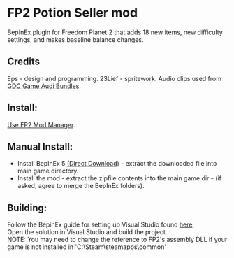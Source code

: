 # FP2 Potion Seller mod
BepInEx plugin for Freedom Planet 2 that adds 18 new items, new difficulty settings, and makes baseline balance changes.

## Credits
Eps - design and programming.
23Lief - spritework.
Audio clips used from [GDC Game Audi Bundles](https://sonniss.com/gameaudiogdc).

## Install:
[Use FP2 Mod Manager](https://gamebanana.com/tools/10870).

## Manual Install:

* Install BepInEx 5 [(Direct Download)](https://github.com/BepInEx/BepInEx/releases/download/v5.4.21/BepInEx_x86_5.4.21.0.zip) - extract the downloaded file into main game directory.
* Install the mod - extract the zipfile contents into the main game dir - (if asked, agree to merge the BepInEx folders).

## Building:
Follow the BepinEx guide for setting up Visual Studio found [here](https://docs.bepinex.dev/master/index.html).  
Open the solution in Visual Studio and build the project.  
NOTE: You may need to change the reference to FP2's assembly DLL if your game is not installed in 'C:\Steam\steamapps\common\'
